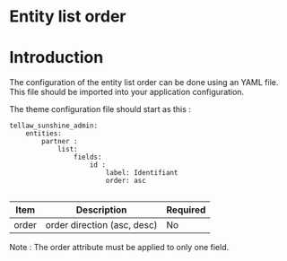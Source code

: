 # Entity list order

# Introduction

The configuration of the entity list order can be done using an YAML file. This file should be imported into your application configuration.

The theme configuration file should start as this :

```
tellaw_sunshine_admin:
    entities:
        partner :
            list:
                fields:
                    id :
                        label: Identifiant
                        order: asc
                      
```

| Item                          | Description                                            | Required|
|-------------------------------|--------------------------------------------------------|----------
| order                           | order direction (asc, desc)                     | No      |

Note : The order attribute must be applied to only one field.
